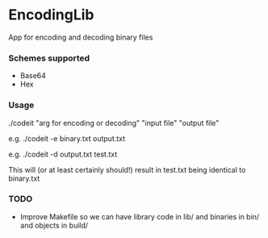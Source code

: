 # EncodingLib

App for encoding and decoding binary files

### Schemes supported
- Base64
- Hex

### Usage
./codeit "arg for encoding or decoding" "input file" "output file"

e.g. ./codeit -e binary.txt output.txt

e.g. ./codeit -d output.txt test.txt

This will (or at least certainly should!) result in test.txt being identical to binary.txt

### TODO
- Improve Makefile so we can have library code in lib/ and binaries in bin/ and objects in
  build/
